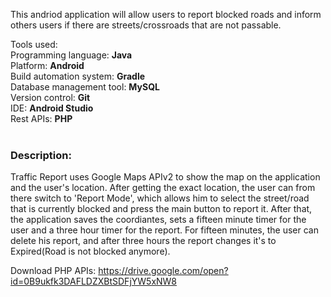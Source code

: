 This andriod application will allow users to report blocked roads and inform others users if there are streets/crossroads that are not passable.

Tools used:</br>
Programming language: <b>Java</b></br>
Platform: <b>Android</b></br>
Build automation system: <b>Gradle</b></br>
Database management tool: <b>MySQL</b></br>
Version control: <b>Git</b></br>
IDE: <b>Android Studio</b></br>
Rest APIs: <b>PHP</b></br></br>

<h3>Description:</h3>
Traffic Report uses Google Maps APIv2 to show the map on the application and the user's location. After getting the exact location, the user can from there switch to 'Report Mode', which allows him to select the street/road that is currently blocked and press the main button to report it. After that, the application saves the coordiantes, sets a fifteen minute timer for the user and a three hour timer for the report. For fifteen minutes, the user can delete his report, and after three hours the report changes it's to Expired(Road is not blocked anymore).<br/>


Download PHP APIs: https://drive.google.com/open?id=0B9ukfk3DAFLDZXBtSDFjYW5xNW8